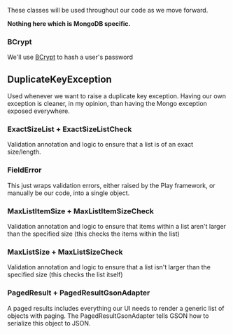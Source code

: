 These classes will be used throughout our code as we move forward. 

**Nothing here which is MongoDB specific.**

### BCrypt
We'll use [BCrypt](http://en.wikipedia.org/wiki/Bcrypt) to hash a user's password

## DuplicateKeyException
Used whenever we want to raise a duplicate key exception. Having our own exception is cleaner, in my opinion, than having the Mongo exception exposed everywhere.

### ExactSizeList + ExactSizeListCheck
Validation annotation and logic to ensure that a list is of an exact size/length.

### FieldError
This just wraps validation errors, either raised by the Play framework, or manually be our code, into a single object.

### MaxListItemSize + MaxListItemSizeCheck
Validation annotation and logic to ensure that items within a list aren't larger than the  specified size (this checks the items within the list)

### MaxListSize + MaxListSizeCheck
Validation annotation and logic to ensure that a list isn't larger than the specified size (this checks the list itself)

### PagedResult + PagedResultGsonAdapter
A paged results includes everything our UI needs to render a generic list of objects with paging. The PagedResultGsonAdapter tells GSON how to serialize this object to JSON.